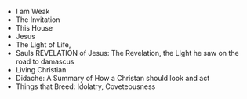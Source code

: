 - I am Weak
- The Invitation
- This House
- Jesus
- The Light of Life, 
- Sauls REVELATION of Jesus: The Revelation, the LIght he saw on the road to damascus
- Living Christian
- Didache: A Summary of How a Christan should look and act
- Things that Breed: Idolatry, Coveteousness